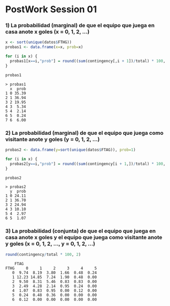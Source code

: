 # PostWork Session 01

### 1) La probabilidad (marginal) de que el equipo que juega en casa anote x goles (x = 0, 1, 2, ...)
```R
x <- sort(unique(datos$FTHG))
probas1 <- data.frame(x=x, prob=x)

for (i in x) {
  probas1[x==i,"prob"] = round((sum(contingency[,i + 1])/total) * 100, 2)
}

probas1
```
```
> probas1
  x  prob
1 0 35.39
2 1 36.94
3 2 19.95
4 3  5.34
5 4  2.14
6 5  0.24
7 6  6.00
```

### 2) La probabilidad (marginal) de que el equipo que juega como visitante anote y goles (y = 0, 1, 2, ...)
```R
probas2 <- data.frame(y=sort(unique(datos$FTAG)), prob=1)

for (i in x) {
  probas2[y==i,"prob"] = round((sum(contingency[i + 1,])/total) * 100, 2)
}

probas2
```
```
> probas2
  y  prob
1 0 24.11
2 1 36.70
3 2 24.94
4 3 10.10
5 4  2.97
6 5  1.07
```

### 3) La probabilidad (conjunta) de que el equipo que juega en casa anote x goles y el equipo que juega como visitante anote y goles (x = 0, 1, 2, ..., y = 0, 1, 2, ...)
```R
round(contingency/total * 100, 2)
```
```
    FTAG
FTHG     0     1     2     3     4     5
   0  9.74  8.19  3.80  1.66  0.48  0.24
   1 12.23 14.85  7.24  1.90  0.48  0.00
   2  9.50  8.31  5.46  0.83  0.83  0.00
   3  2.49  4.28  2.14  0.95  0.24  0.00
   4  1.07  0.83  0.95  0.00  0.12  0.00
   5  0.24  0.48  0.36  0.00  0.00  0.00
   6  0.12  0.00  0.00  0.00  0.00  0.00
```
